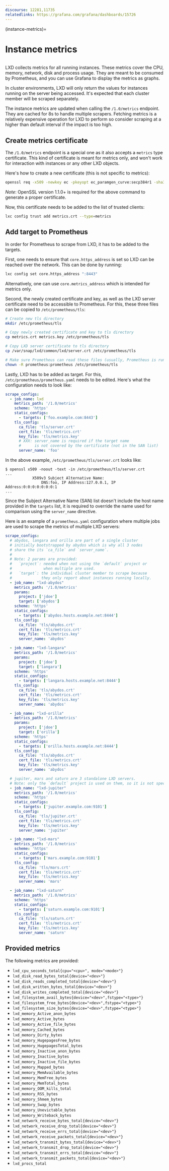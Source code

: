 ```yaml
---
discourse: 12281,11735
relatedlinks: https://grafana.com/grafana/dashboards/15726
---
```


(instance-metrics)=
# Instance metrics

```{youtube} https://www.youtube.com/watch?v=EthK-8hm_fY
```

<!-- Include start metrics intro -->
LXD collects metrics for all running instances.
These metrics cover the CPU, memory, network, disk and process usage.
They are meant to be consumed by Prometheus, and you can use Grafana to display the metrics as graphs.
<!-- Include end metrics intro -->

In cluster environments, LXD will only return the values for instances running on the server being accessed. It's expected that each cluster member will be scraped separately.

The instance metrics are updated when calling the `/1.0/metrics` endpoint.
They are cached for 8s to handle multiple scrapers. Fetching metrics is a relatively expensive operation for LXD to perform so consider scraping at a higher than default interval
if the impact is too high.

## Create metrics certificate

The `/1.0/metrics` endpoint is a special one as it also accepts a `metrics` type certificate.
This kind of certificate is meant for metrics only, and won't work for interaction with instances or any other LXD objects.

Here's how to create a new certificate (this is not specific to metrics):

```bash
openssl req -x509 -newkey ec -pkeyopt ec_paramgen_curve:secp384r1 -sha384 -keyout metrics.key -nodes -out metrics.crt -days 3650 -subj "/CN=metrics.local"
```

*Note*: OpenSSL version 1.1.0+ is required for the above command to generate a proper certificate.

Now, this certificate needs to be added to the list of trusted clients:

```bash
lxc config trust add metrics.crt --type=metrics
```

## Add target to Prometheus

In order for Prometheus to scrape from LXD, it has to be added to the targets.

First, one needs to ensure that `core.https_address` is set so LXD can be reached over the network.
This can be done by running:

```bash
lxc config set core.https_address ":8443"
```

Alternatively, one can use `core.metrics_address` which is intended for metrics only.

Second, the newly created certificate and key, as well as the LXD server certificate need to be accessible to Prometheus.
For this, these three files can be copied to `/etc/prometheus/tls`:

```bash
# Create new tls directory
mkdir /etc/prometheus/tls

# Copy newly created certificate and key to tls directory
cp metrics.crt metrics.key /etc/prometheus/tls

# Copy LXD server certificate to tls directory
cp /var/snap/lxd/common/lxd/server.crt /etc/prometheus/tls

# Make sure Prometheus can read these files (usually, Prometheus is run as user "prometheus")
chown -R prometheus:prometheus /etc/prometheus/tls
```

Lastly, LXD has to be added as target.
For this, `/etc/prometheus/prometheus.yaml` needs to be edited.
Here's what the configuration needs to look like:

```yaml
scrape_configs:
  - job_name: lxd
    metrics_path: '/1.0/metrics'
    scheme: 'https'
    static_configs:
      - targets: ['foo.example.com:8443']
    tls_config:
      ca_file: 'tls/server.crt'
      cert_file: 'tls/metrics.crt'
      key_file: 'tls/metrics.key'
      # XXX: server_name is required if the target name
      #      is not covered by the certificate (not in the SAN list)
      server_name: 'foo'
```

In the above example, `/etc/prometheus/tls/server.crt` looks like:

```
$ openssl x509 -noout -text -in /etc/prometheus/tls/server.crt
...
            X509v3 Subject Alternative Name:
                DNS:foo, IP Address:127.0.0.1, IP Address:0:0:0:0:0:0:0:1
...
```

Since the Subject Alternative Name (SAN) list doesn't include the host name provided in the `targets` list, it is required to override the name used for comparison using the `server_name` directive.

Here is an example of a `prometheus.yaml` configuration where multiple jobs are used to scrape the metrics of multiple LXD servers:

```yaml
scrape_configs:
  # abydos, langara and orilla are part of a single cluster
  # initially bootstrapped by abydos which is why all 3 nodes
  # share the its `ca_file` and `server_name`.
  #
  # Note: 2 params are provided:
  #   `project`: needed when not using the `default` project or
  #              when multiple are used.
  #   `target`: the individual cluster member to scrape because
  #             they only report about instances running locally.
  - job_name: "lxd-abydos"
    metrics_path: '/1.0/metrics'
    params:
      project: ['jdoe']
      target: ['abydos']
    scheme: 'https'
    static_configs:
      - targets: ['abydos.hosts.example.net:8444']
    tls_config:
      ca_file: 'tls/abydos.crt'
      cert_file: 'tls/metrics.crt'
      key_file: 'tls/metrics.key'
      server_name: 'abydos'

  - job_name: "lxd-langara"
    metrics_path: '/1.0/metrics'
    params:
      project: ['jdoe']
      target: ['langara']
    scheme: 'https'
    static_configs:
      - targets: ['langara.hosts.example.net:8444']
    tls_config:
      ca_file: 'tls/abydos.crt'
      cert_file: 'tls/metrics.crt'
      key_file: 'tls/metrics.key'
      server_name: 'abydos'

  - job_name: "lxd-orilla"
    metrics_path: '/1.0/metrics'
    params:
      project: ['jdoe']
      target: ['orilla']
    scheme: 'https'
    static_configs:
      - targets: ['orilla.hosts.example.net:8444']
    tls_config:
      ca_file: 'tls/abydos.crt'
      cert_file: 'tls/metrics.crt'
      key_file: 'tls/metrics.key'
      server_name: 'abydos'

  # jupiter, mars and saturn are 3 standalone LXD servers.
  # Note: only the `default` project is used on them, so it is not specified.
  - job_name: "lxd-jupiter"
    metrics_path: '/1.0/metrics'
    scheme: 'https'
    static_configs:
      - targets: ['jupiter.example.com:9101']
    tls_config:
      ca_file: 'tls/jupiter.crt'
      cert_file: 'tls/metrics.crt'
      key_file: 'tls/metrics.key'
      server_name: 'jupiter'

  - job_name: "lxd-mars"
    metrics_path: '/1.0/metrics'
    scheme: 'https'
    static_configs:
      - targets: ['mars.example.com:9101']
    tls_config:
      ca_file: 'tls/mars.crt'
      cert_file: 'tls/metrics.crt'
      key_file: 'tls/metrics.key'
      server_name: 'mars'

  - job_name: "lxd-saturn"
    metrics_path: '/1.0/metrics'
    scheme: 'https'
    static_configs:
      - targets: ['saturn.example.com:9101']
    tls_config:
      ca_file: 'tls/saturn.crt'
      cert_file: 'tls/metrics.crt'
      key_file: 'tls/metrics.key'
      server_name: 'saturn'
```

## Provided metrics

The following metrics are provided:

* `lxd_cpu_seconds_total{cpu="<cpu>", mode="<mode>"}`
* `lxd_disk_read_bytes_total{device="<dev>"}`
* `lxd_disk_reads_completed_total{device="<dev>"}`
* `lxd_disk_written_bytes_total{device="<dev>"}`
* `lxd_disk_writes_completed_total{device="<dev>"}`
* `lxd_filesystem_avail_bytes{device="<dev>",fstype="<type>"}`
* `lxd_filesystem_free_bytes{device="<dev>",fstype="<type>"}`
* `lxd_filesystem_size_bytes{device="<dev>",fstype="<type>"}`
* `lxd_memory_Active_anon_bytes`
* `lxd_memory_Active_bytes`
* `lxd_memory_Active_file_bytes`
* `lxd_memory_Cached_bytes`
* `lxd_memory_Dirty_bytes`
* `lxd_memory_HugepagesFree_bytes`
* `lxd_memory_HugepagesTotal_bytes`
* `lxd_memory_Inactive_anon_bytes`
* `lxd_memory_Inactive_bytes`
* `lxd_memory_Inactive_file_bytes`
* `lxd_memory_Mapped_bytes`
* `lxd_memory_MemAvailable_bytes`
* `lxd_memory_MemFree_bytes`
* `lxd_memory_MemTotal_bytes`
* `lxd_memory_OOM_kills_total`
* `lxd_memory_RSS_bytes`
* `lxd_memory_Shmem_bytes`
* `lxd_memory_Swap_bytes`
* `lxd_memory_Unevictable_bytes`
* `lxd_memory_Writeback_bytes`
* `lxd_network_receive_bytes_total{device="<dev>"}`
* `lxd_network_receive_drop_total{device="<dev>"}`
* `lxd_network_receive_errs_total{device="<dev>"}`
* `lxd_network_receive_packets_total{device="<dev>"}`
* `lxd_network_transmit_bytes_total{device="<dev>"}`
* `lxd_network_transmit_drop_total{device="<dev>"}`
* `lxd_network_transmit_errs_total{device="<dev>"}`
* `lxd_network_transmit_packets_total{device="<dev>"}`
* `lxd_procs_total`

